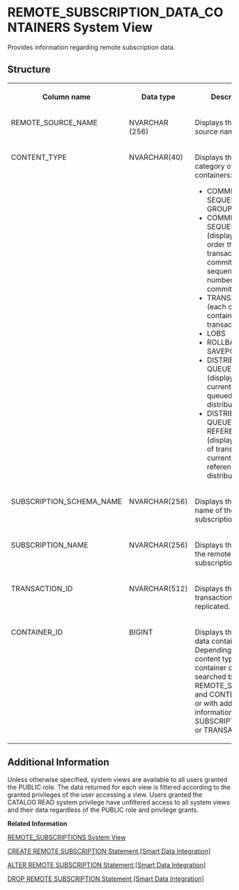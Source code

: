 <!-- loio9289305ea87d4984bcdd2453b678e5e4 -->

# REMOTE\_SUBSCRIPTION\_DATA\_CONTAINERS System View

Provides information regarding remote subscription data.



<a name="loio9289305ea87d4984bcdd2453b678e5e4__section_y1z_dtw_h1b"/>

## Structure


<table>
<tr>
<th valign="top">

Column name

</th>
<th valign="top">

Data type

</th>
<th valign="top">

Description

</th>
</tr>
<tr>
<td valign="top">

REMOTE\_SOURCE\_NAME

</td>
<td valign="top">

NVARCHAR \(256\)

</td>
<td valign="top">

Displays the remote source name.

</td>
</tr>
<tr>
<td valign="top">

CONTENT\_TYPE

</td>
<td valign="top">

NVARCHAR\(40\)

</td>
<td valign="top">

Displays the category of data containers:

-   COMMIT SEQUENCE GROUP
-   COMMIT SEQUENCES \(displays the order that transactions get committed and a sequence number for each commit row\)
-   TRANSACTION \(each container contains only one transaction\)
-   LOBS
-   ROLLBACK SAVEPOINTS
-   DISTRIBUTOR QUEUE DATA \(displays the data currently being queued by the distributor\)
-   DISTRIBUTOR QUEUE DATA REFERENCES \(displays the list of transactions currently being referenced by the distributor\)



</td>
</tr>
<tr>
<td valign="top">

SUBSCRIPTION\_SCHEMA\_NAME

</td>
<td valign="top">

NVARCHAR\(256\)

</td>
<td valign="top">

Displays the schema name of the remote subscription.

</td>
</tr>
<tr>
<td valign="top">

SUBSCRIPTION\_NAME

</td>
<td valign="top">

NVARCHAR\(256\)

</td>
<td valign="top">

Displays the name of the remote subscription.

</td>
</tr>
<tr>
<td valign="top">

TRANSACTION\_ID

</td>
<td valign="top">

NVARCHAR\(512\)

</td>
<td valign="top">

Displays the ID of the transaction being replicated.

</td>
</tr>
<tr>
<td valign="top">

CONTAINER\_ID

</td>
<td valign="top">

BIGINT

</td>
<td valign="top">

Displays the ID of the data container. Depending on the content type, a container can be searched by REMOTE\_SOURCE\_ID and CONTENT\_TYPE or with additional information such as SUBSCRIPTION\_OID or TRANSACTION\_ID.

</td>
</tr>
</table>



<a name="loio9289305ea87d4984bcdd2453b678e5e4__section_ztg_4y4_dzb"/>

## Additional Information

Unless otherwise specified, system views are available to all users granted the PUBLIC role. The data returned for each view is filtered according to the granted privileges of the user accessing a view. Users granted the CATALOG READ system privilege have unfiltered access to all system views and their data regardless of the PUBLIC role and privilege grants.

**Related Information**  


[REMOTE\_SUBSCRIPTIONS System View](remote-subscriptions-system-view-cf68b16.md "Lists all the remote subscriptions created for a remote source.")

[CREATE REMOTE SUBSCRIPTION Statement \[Smart Data Integration\]](https://help.sap.com/viewer/7952ef28a6914997abc01745fef1b607/latest/en-US/12d89b67c7994f80bc516e30dadd3c0a.html)

[ALTER REMOTE SUBSCRIPTION Statement \[Smart Data Integration\]](https://help.sap.com/viewer/7952ef28a6914997abc01745fef1b607/latest/en-US/f88b70b3170849b0a57d4ff618887dce.html)

[DROP REMOTE SUBSCRIPTION Statement \[Smart Data Integration\]](https://help.sap.com/viewer/7952ef28a6914997abc01745fef1b607/latest/en-US/af65fc25d26c4968ac1448cf13056432.html)

